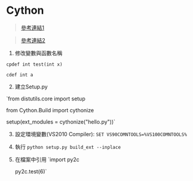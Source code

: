 # Cython

>[參考連結1](https://kknews.cc/zh-tw/code/gj9rkjy.html)

>[參考連結2](https://kknews.cc/zh-tw/code/gj9rkjy.html)

1. 修改變數與函數名稱 

`cpdef int test(int x)`

`cdef int a`

2. 建立Setup.py

`from distutils.core import setup 

from Cython.Build import cythonize 

setup(ext_modules = cythonize("hello.py"))`

3. 設定環境變數(VS2010 Compiler): `SET VS90COMNTOOLS=%VS100COMNTOOLS%`

4. 執行 `python setup.py build_ext --inplace`

4. 在檔案中引用 
   `import py2c 
   
   py2c.test(6)`

